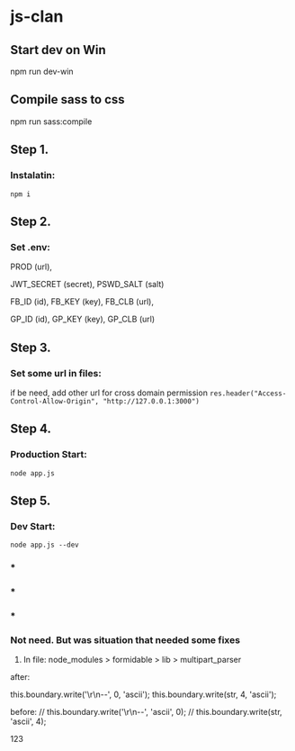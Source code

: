 # js-clan


## Start dev on Win
npm run dev-win

## Compile sass to css
npm run sass:compile



## Step 1. 
### Instalatin:

`npm i`


## Step 2. 
### Set .env:

PROD (url),

JWT_SECRET (secret), 
PSWD_SALT (salt)

FB_ID (id), 
FB_KEY (key), 
FB_CLB (url), 

GP_ID (id), 
GP_KEY (key), 
GP_CLB (url)


## Step 3. 
### Set some url in files:

if be need, add other url for cross domain permission `res.header("Access-Control-Allow-Origin", "http://127.0.0.1:3000")`



## Step 4. 
### Production Start:

`node app.js`


## Step 5. 
### Dev Start:

`node app.js --dev`






### *
### *
### *

### Not need. But was situation that needed  some fixes

1. In file: node_modules > formidable > lib > multipart_parser

  after: 

  this.boundary.write('\r\n--', 0, 'ascii'); 
  this.boundary.write(str, 4, 'ascii');

  before:
  // this.boundary.write('\r\n--', 'ascii', 0);
  // this.boundary.write(str, 'ascii', 4);

123
